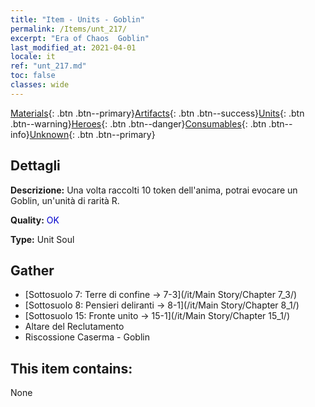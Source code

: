 ```yaml
---
title: "Item - Units - Goblin"
permalink: /Items/unt_217/
excerpt: "Era of Chaos  Goblin"
last_modified_at: 2021-04-01
locale: it
ref: "unt_217.md"
toc: false
classes: wide
---
```

 [Materials](/it/Items/){: .btn .btn--primary}[Artifacts](/it/Items/Artifacts/){: .btn .btn--success}[Units](/it/Items/Units/){: .btn .btn--warning}[Heroes](/it/Items/Heroes/){: .btn .btn--danger}[Consumables](/it/Items/Consumables/){: .btn .btn--info}[Unknown](/it/Items/Unknown/){: .btn .btn--primary}

## Dettagli
 **Descrizione:** Una volta raccolti 10 token dell'anima, potrai evocare un Goblin, un'unità di rarità R.

 **Quality:** <span style="color: #0000CD">OK</span>

 **Type:** Unit Soul

## Gather

*    [Sottosuolo 7: Terre di confine -> 7-3](/it/Main Story/Chapter 7_3/) 
*    [Sottosuolo 8: Pensieri deliranti -> 8-1](/it/Main Story/Chapter 8_1/) 
*    [Sottosuolo 15: Fronte unito -> 15-1](/it/Main Story/Chapter 15_1/) 
*    Altare del Reclutamento 
*    Riscossione Caserma - Goblin 

## This item contains:

  None


